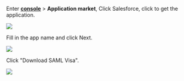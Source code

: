 <IntegrationDetailCard :title="`Create an app in ${$localeConfig.brandName}`">

Enter [**console**](https://console.authing.cn) > **Application market**, Click Salesforce, click to get the application.

![](~@imagesZhCn/integration/salesforce/1-1.png)

Fill in the app name and click Next.

![](~@imagesZhCn/integration/salesforce/1-2.png)

Click "Download SAML Visa".

![](~@imagesZhCn/integration/salesforce/1-3.png)

</IntegrationDetailCard>
